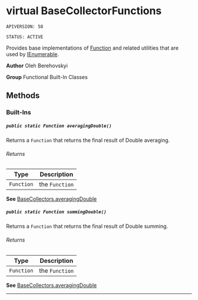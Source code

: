 # virtual BaseCollectorFunctions

`APIVERSION: 58`

`STATUS: ACTIVE`

Provides base implementations of [Function](/docs/Functional-Abstract-Classes/Function.md)
and related utilities that are used by [IEnumerable](IEnumerable).


**Author** Oleh Berehovskyi


**Group** Functional Built-In Classes

## Methods
### Built-Ins
##### `public static Function averagingDouble()`

Returns a `Function` that returns the final result of Double averaging.

###### Returns

|Type|Description|
|---|---|
|`Function`|the `Function`|


**See** [BaseCollectors.averagingDouble](BaseCollectors.averagingDouble)

##### `public static Function summingDouble()`

Returns a `Function` that returns the final result of Double summing.

###### Returns

|Type|Description|
|---|---|
|`Function`|the `Function`|


**See** [BaseCollectors.averagingDouble](BaseCollectors.averagingDouble)

---
